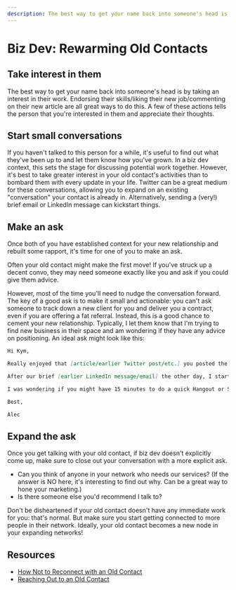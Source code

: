 ```yaml
---
description: The best way to get your name back into someone's head is by taking an interest in their work.
---
```

Biz Dev: Rewarming Old Contacts
===============================

Take interest in them
---------------------

The best way to get your name back into someone's head is by taking an interest in their work. Endorsing their skills/liking their new job/commenting on their new article are all great ways to do this. A few of these actions tells the person that you're interested in them and appreciate their thoughts.

Start small conversations
-------------------------

If you haven't talked to this person for a while, it's useful to find out what they've been up to and let them know how you've grown. In a biz dev context, this sets the stage for discussing potential work together. However, it's best to take greater interest in your old contact's activities than to bombard them with every update in your life. Twitter can be a great medium for these conversations, allowing you to expand on an existing "conversation" your contact is already in. Alternatively, sending a (very!) brief email or LinkedIn message can kickstart things.

Make an ask
-----------

Once both of you have established context for your new relationship and rebuilt some rapport, it's time for one of you to make an ask.

Often your old contact might make the first move! If you've struck up a decent convo, they may need someone exactly like you and ask if you could give them advice.

However, most of the time you'll need to nudge the conversation forward. The key of a good ask is to make it small and actionable: you can't ask someone to track down a new client for you and deliver you a contract, even if you are offering a fat referral. Instead, this is a good chance to cement your new relationship. Typically, I let them know that I'm trying to find new business in their space and am wondering if they have any advice on positioning. An ideal ask might look like this:

```markdown
Hi Kym,

Really enjoyed that [article/earlier Twitter post/etc.] you posted the other day.

After our brief [earlier LinkedIn message/email] the other day, I started thinking more about [your company's] efforts to reach out to [industry-specific vertical] clients and realized we could really improve quite a bit. Specifically, I think we are [something you think could improve or are interested in. This shows you have genuine interest and, for most people who care about their space, it'll be a sure-fire hook for a convo.].

I was wondering if you might have 15 minutes to do a quick Hangout or Skype to give me your feedback? Would really appreciate your help!

Best,

Alec
```

Expand the ask
--------------

Once you get talking with your old contact, if biz dev doesn't explicitly come up, make sure to close out your conversation with a more explicit ask.

* Can you think of anyone in your network who needs our services? (If the answer is NO here, it's interesting to find out why. Can be a great way to hone your marketing.)
* Is there someone else you'd recommend I talk to?

Don't be disheartened if your old contact doesn't have any immediate work for you: that's normal. But make sure you start getting connected to more people in their network. Ideally, your old contact becomes a new node in your expanding networks!

Resources
---------

* [How Not to Reconnect with an Old Contact](https://www.themuse.com/advice/how-not-to-reconnect-with-an-old-contact)
* [Reaching Out to an Old Contact](http://mashable.com/2016/03/17/reaching-out-old-contact/#NnocBnrOCgqq)
